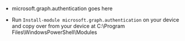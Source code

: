 - microsoft.graph.authentication goes here

- Run `Install-module microsoft.graph.authentication` on your device and copy over from your device at C:\Program Files\WindowsPowerShell\Modules
